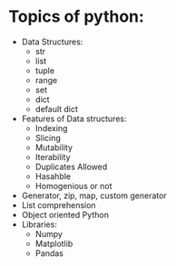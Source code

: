 # Topics of python:

* Data Structures:
  - str
  - list
  - tuple
  - range
  - set
  - dict
  - default dict
* Features of Data structures:
  - Indexing
  - Slicing
  - Mutability
  - Iterability
  - Duplicates Allowed
  - Hasahble
  - Homogenious or not
* Generator, zip, map, custom generator
* List comprehension
* Object oriented Python
* Libraries:
  - Numpy
  - Matplotlib
  - Pandas
